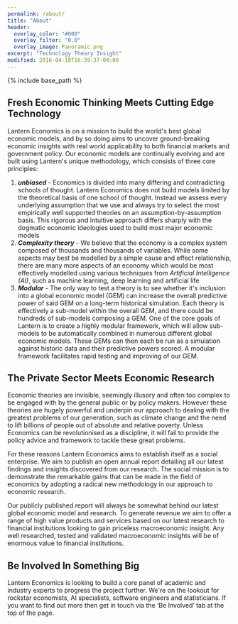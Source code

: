 ```yaml
---
permalink: /about/
title: "About"
header:
  overlay_color: "#000"
  overlay_filter: "0.0"
  overlay_image: Panoramic.png
excerpt: "Technology Theory Insight"
modified: 2016-04-18T16:39:37-04:00
---
```


{% include base_path %}

## Fresh Economic Thinking Meets Cutting Edge Technology

Lantern Economics is on a mission to build the world's best global economic models, and by so doing aims to uncover ground-breaking economic insights with real world applicability to both financial markets and government policy. Our economic models are continually evolving and are built using Lantern's unique methodology, which consists of three core principles: 
<ol>
  <li><strong><em>unbiased</em></strong> - Economics is divided into many differing and contradicting schools of thought. Lantern Economics does not build models limited by the theoretical basis of one school of thought. Instead we assess every underlying assumption that we use and always try to select the most empirically well supported theories on an assumption-by-assumption basis. This rigorous and intuitive approach differs sharply with the dogmatic economic ideologies used to build most major economic models </li> 
  <li><strong><em>Complexity theory</em></strong> - We believe that the economy is a complex system composed of thousands and thousands of variables. While some aspects may best be modelled by a simple cause and effect relationship, there are many more aspects of an economy which would be most effectively modelled using various techniques from <em>Artificial Intelligence (AI)</em>, such as machine learning, deep learning and artificial life</li>
  <li><strong><em>Modular</em></strong> - The only way to test a theory is to see whether it's inclusion into a global economic model (GEM) can increase the overall predictive power of said GEM on a long-term historical simulation. Each theory is effectively a sub-model within the overall GEM, and there could be hundreds of sub-models composing a GEM. One of the core goals of Lantern is to create a highly modular framework, which will allow sub-models to be automatically combined in numerous different global economic models. These GEMs can then each be run as a simulation against historic data and their predictive powers scored. A modular framework facilitates rapid testing and improving of our GEM.</li>
</ol>       
  

## The Private Sector Meets Economic Research 
  
Economic theories are invisible, seemingly illusory and often too complex to be engaged with by the general public or by policy makers. However these theories are hugely powerful and underpin our approach to dealing with the greatest problems of our generation, such as climate change and the need to lift billions of people out of absolute and relative poverty. Unless Economics can be revolutionised as a discipline, it will fail to provide the policy advice and framework to tackle these great problems. 

For these reasons Lantern Economics aims to establish itself as a social enterprise. We aim to publish an open annual report detailing all our latest findings and insights discovered from our research. The social mission is to demonstrate the remarkable gains that can be made in the field of economics by adopting a radical new methodology in our approach to economic research. 
  
Our publicly published report will always be somewhat behind our latest global economic model and research. To generate revenue we aim to offer a range of high value products and services based on our latest research to financial institutions looking to gain priceless macroeconomic insight. Any well researched, tested and validated macroeconomic insights will be of enormous value to financial institutions.  

## Be Involved In Something Big 
Lantern Economics is looking to build a core panel of academic and industry experts to progress the project further. We're on the lookout for rockstar economists, AI specialists, software engineers and statisticians. If you want to find out more then get in touch via the ‘Be Involved’ tab at the top of the page.   


